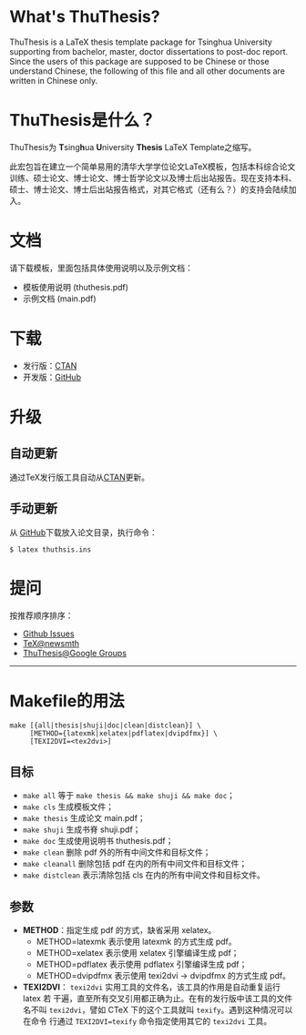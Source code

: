 # What's ThuThesis?
ThuThesis is a LaTeX thesis template package for Tsinghua University supporting from bachelor, master, doctor dissertations to post-doc report. Since the users of this package are supposed to be Chinese or those understand Chinese, the following of this file and all other documents are written in Chinese only.

# ThuThesis是什么？
ThuThesis为 <b>T</b>sing<b>h</b>ua <b>U</b>niversity <b>Thesis</b> LaTeX Template之缩写。

此宏包旨在建立一个简单易用的清华大学学位论文LaTeX模板，包括本科综合论文训练、硕士论文、博士论文、博士哲学论文以及博士后出站报告。现在支持本科、硕士、博士论文、博士后出站报告格式，对其它格式（还有么？）的支持会陆续加入。

# 文档
请下载模板，里面包括具体使用说明以及示例文档：

* 模板使用说明 (thuthesis.pdf)
* 示例文档 (main.pdf)

# 下载

* 发行版：[CTAN](http://www.ctan.org/pkg/thuthesis)
* 开发版：[GitHub](https://github.com/xueruini/thuthesis)

# 升级
## 自动更新
通过TeX发行版工具自动从[CTAN](http://www.ctan.org/pkg/thuthesis)更新。

## 手动更新
从 [GitHub](https://github.com/xueruini/thuthesis)下载放入论文目录，执行命令：

    $ latex thuthsis.ins

# 提问
按推荐顺序排序：

* [Github Issues](http://github.com/xueruini/thuthesis/issues)
* [TeX@newsmth](http://www.newsmth.net/nForum/#!board/TeX)
* [ThuThesis@Google Groups](http://groups.google.com/group/thuthesis)

---

# Makefile的用法

    make [{all|thesis|shuji|doc|clean|distclean}] \
         [METHOD={latexmk|xelatex|pdflatex|dvipdfmx}] \
         [TEXI2DVI=<tex2dvi>]

## 目标
* `make all`       等于 `make thesis && make shuji && make doc`；
* `make cls`       生成模板文件；
* `make thesis`    生成论文 main.pdf；
* `make shuji`     生成书脊 shuji.pdf；
* `make doc`       生成使用说明书 thuthesis.pdf；
* `make clean`     删除 pdf 外的所有中间文件和目标文件；
* `make cleanall`     删除包括 pdf 在内的所有中间文件和目标文件；
* `make distclean` 表示清除包括 cls 在内的所有中间文件和目标文件。

## 参数
* **METHOD**：指定生成 pdf 的方式，缺省采用 xelatex。
  * METHOD=latexmk  表示使用 latexmk 的方式生成 pdf。
  * METHOD=xelatex  表示使用 xelatex 引擎编译生成 pdf；
  * METHOD=pdflatex 表示使用 pdflatex 引擎编译生成 pdf；
  * METHOD=dvipdfmx 表示使用 texi2dvi -> dvipdfmx 的方式生成 pdf。
* **TEXI2DVI**： `texi2dvi` 实用工具的文件名，该工具的作用是自动重复运行latex 若
        干遍，直至所有交叉引用都正确为止。在有的发行版中该工具的文件名不叫
        `texi2dvi`，譬如 CTeX 下的这个工具就叫 `texify`。遇到这种情况可以在命令
        行通过 `TEXI2DVI=texify` 命令指定使用其它的 `texi2dvi` 工具。

